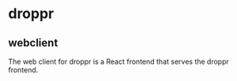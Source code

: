 # droppr

## webclient

The web client for droppr is a React frontend that serves the droppr frontend.
